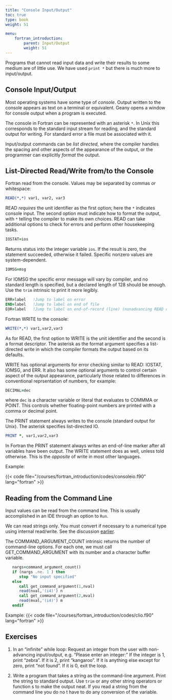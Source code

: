 ```yaml
---
title: "Console Input/Output"
toc: true
type: book
weight: 51

menu:
    fortran_introduction:
        parent: Input/Output
        weight: 51
---
```


Programs that cannot read input data and write their results to some medium are
of little use.  We have used `print *` but there is much more to input/output.

## Console Input/Output

Most operating systems have some type of _console_.  Output written to the console appears as text on a terminal or equivalent.  Geany opens a window for console output when a program is executed.

The console in Fortran can be represented with an asterisk `*`.  In Unix this corresponds to the standard input stream for reading, and the standard output for writing.  For standard error a file must be associated with it.

Input/output commands can be _list directed_, where
the compiler handles the spacing and other aspects of the appearance of the output, or the programmer can explicitly _format_ the output.

## List-Directed Read/Write from/to the Console

Fortran read from the console.  Values may be separated by commas _or_ whitespace:
```fortran
READ(*,*) var1, var2, var3
```
READ _requires_ the unit identifier as the first option; here the `*` indicates console input. The second option must indicate how to format the output, with `*` telling the compiler to make its own choices.  READ can take additional options to check for errors and perform other housekeeping tasks.

```fortran
IOSTAT=ios 
```
Returns status into the integer variable `ios`.  If the result is zero, the statement succeeded, otherwise it failed. Specific nonzero values are system-dependent.
```fortran
IOMSG=msg 
```
For IOMSG the specific error message will vary by compiler, and no standard length is specified, but a declared length of 128 should be enough.  Use the `trim` intrinsic to print it more legibly.
```fortran
ERR=label   !Jump to label on error
END=label   !Jump to label on end of file 
EOR=label   !Jump to label on end-of-record (line) (nonadvancing READ only)
```

Fortran WRITE to the console:
```fortran
WRITE(*,*) var1,var2,var3
```
As for READ, the first option to WRITE is the unit identifier and the second is a format descriptor.  The asterisk as the format argument specifies a list-directed write in which the compiler formats the output based on its defaults.

WRITE has optional arguments for error checking similar to READ: IOSTAT, IOMSG, and ERR.  It also has some optional arguments to control certain aspect of the output appearance, particularly those related to differences in conventional reprsentation of numbers, for example:
```fortran
DECIMAL=dec
```
where `dec` is a character variable or literal that evaluates to COMMMA or POINT.  This controls whether floating-point numbers are printed with a comma or decimal point.

The PRINT statement always writes to the console (standard output for Unix).  The asterisk specifies list-directed IO.
```fortran
PRINT *, var1,var2,var3
```

In Fortran the PRINT statement always writes an end-of-line marker after all variables have been output.  The WRITE statement does as well, unless told otherwise. This is the _opposite_ of write in most other languages.

Example:

{{< code file="/courses/fortran_introduction/codes/consoleio.f90" lang="fortran" >}}


## Reading from the Command Line

Input values can be read from the command line.  This is usually accomplished in an IDE through an option to `Run`.

We can read strings only.  You must convert if necessary to a numerical type using internal read/write.  See the discussion [earlier](courses/fortran_introduction/operators).

The COMMAND_ARGUMENT_COUNT intrinsic returns the number of command-line options.  For each one, we must call GET_COMMAND_ARGUMENT with its number and a character buffer variable.
```fortran
   nargs=command_argument_count()
   if (nargs .ne. 1 ) then
      stop "No input specified"
   else
      call get_command_argument(1,nval)
      read(nval,'(i4)') n
      call get_command_argument(2,mval)
      read(mval,'(i4)') m
   endif
```

Example:
{{< code file="/courses/fortran_introduction/codes/clio.f90" lang="fortran" >}}

## Exercises

1. In an “infinite” while loop:
Request an integer from the user with non-advancing input/output, e.g.
“Please enter an integer:” <then read integer>
If the integer is 1, print “zebra”.  If it is 2, print “kangaroo”.  If it is anything else except for zero, print “not found”.  If it is 0, exit the loop.

2. Write a program that takes a string as the command-line argument.  Print the
string to standard output.  Use `trim` or any other string operators or function
s to make the output neat.  If you read a string from the command line you do no
t have to do any conversion of the variable.

